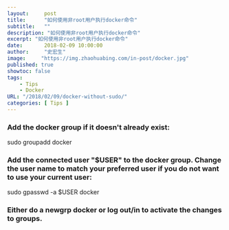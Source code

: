 ```yaml
---
layout:     post
title:      "如何使用非root用户执行docker命令"
subtitle:   ""
description: "如何使用非root用户执行docker命令"
excerpt: "如何使用非root用户执行docker命令"
date:       2018-02-09 10:00:00
author:     "史宏生"
image:     "https://img.zhaohuabing.com/in-post/docker.jpg"
published: true
showtoc: false 
tags:
    - Tips
    - Docker
URL: "/2018/02/09/docker-without-sudo/"
categories: [ Tips ]
---
```


### Add the docker group if it doesn't already exist:

sudo groupadd docker

### Add the connected user "$USER" to the docker group. Change the user name to match your preferred user if you do not want to use your current user:

sudo gpasswd -a $USER docker

### Either do a newgrp docker or log out/in to activate the changes to groups.
